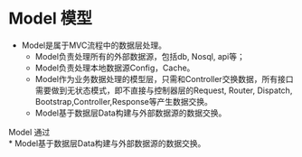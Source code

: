 Model 模型
====

* Model是属于MVC流程中的数据层处理。
  * Model负责处理所有的外部数据源，包括db, Nosql, api等；   
  * Model负责处理本地数据源Config，Cache。   
  * Model作为业务数据处理的模型层，只需和Controller交换数据，所有接口需要做到无状态模式，即不直接与控制器层的Request, Router, Dispatch, Bootstrap,Controller,Response等产生数据交换。   
  * Model基于数据层Data构建与外部数据源的数据交换。   
  
Model 通过  
    * Model基于数据层Data构建与外部数据源的数据交换。   
